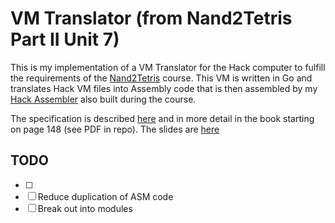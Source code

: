 # VM Translator (from Nand2Tetris Part II Unit 7)

This is my implementation of a VM Translator for the Hack computer to fulfill the requirements of the [Nand2Tetris](https://www.nand2tetris.org/course) course. This VM is written in Go and translates Hack VM files into Assembly code that is then assembled by my [Hack Assembler](https://github.com/schallis/hack-assembler) also built during the course.

The specification is described [here](https://www.nand2tetris.org/project07) and
in more detail in the book starting on page 148 (see PDF in repo). The slides
are [here](https://drive.google.com/file/d/1BPmhMLu_4QTcte0I5bK4QBHI8SACnQSt/view)

## TODO
- [ ] 
- [ ] Reduce duplication of ASM code
- [ ] Break out into modules